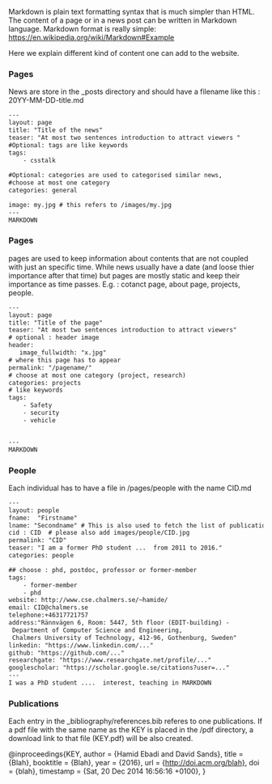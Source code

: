 Markdown is plain text formatting syntax that is much simpler than HTML.
The content of a page or in a news post can be written in Markdown language.
Markdown format is really simple:
https://en.wikipedia.org/wiki/Markdown#Example


Here we explain different kind of content one can add to the website.

### Pages

News are store in the _posts directory and should have a filename
like this : 20YY-MM-DD-title.md


```txt
---
layout: page
title: "Title of the news"
teaser: "At most two sentences introduction to attract viewers "
#Optional: tags are like keywords
tags: 
    - csstalk
    
#Optional: categories are used to categorised similar news, 
#choose at most one category
categories: general

image: my.jpg # this refers to /images/my.jpg
---
MARKDOWN

```
### Pages
pages are used to keep information about contents that are not coupled
with just an specific time. While news usually have a date
(and loose thier importance after that time) but pages are mostly 
static and keep their importance as time passes.
E.g. : cotanct page, about page, projects, people.

```txt
---
layout: page
title: "Title of the page"
teaser: "At most two sentences introduction to attract viewers"
# optional : header image
header:
   image_fullwidth: "x.jpg"
# where this page has to appear
permalink: "/pagename/"
# choose at most one category (project, research)
categories: projects
# like keywords
tags:
    - Safety
    - security
    - vehicle


---
MARKDOWN
```

### People
Each individual has to have a file in /pages/people with the name CID.md

```txt
---
layout: people
fname:  "Firstname"
lname: "Secondname" # This is also used to fetch the list of publications from bib files
cid : CID  # please also add images/people/CID.jpg
permalink: "CID" 
teaser: "I am a former PhD student ...  from 2011 to 2016."
categories: people

## choose : phd, postdoc, professor or former-member
tags:
    - former-member
    - phd
website: http://www.cse.chalmers.se/~hamide/
email: CID@chalmers.se
telephone:+46317721757
address:"Rännvägen 6, Room: 5447, 5th floor (EDIT-building) -
 Department of Computer Science and Engineering,
 Chalmers University of Technology, 412-96, Gothenburg, Sweden"
linkedin: "https://www.linkedin.com/..."
github: "https://github.com/..."
researchgate: "https://www.researchgate.net/profile/..."
googlescholar: "https://scholar.google.se/citations?user=..."
---
I was a PhD student ....  interest, teaching in MARKDOWN
```


### Publications 
Each entry in the _bibliography/references.bib referes to one publications.
If a pdf file with the same name as the KEY is placed in the /pdf directory,
a download link to that file (KEY.pdf) will be also created.

@inproceedings{KEY,
  author    = {Hamid Ebadi and
               David Sands},
  title     = {Blah},
  booktitle = {Blah},
  year      = {2016},
  url       = {http://doi.acm.org/blah},
  doi       = {blah},
  timestamp = {Sat, 20 Dec 2014 16:56:16 +0100},
}

